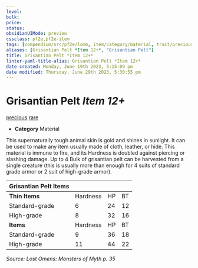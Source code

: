 ```yaml
---
level:
bulk:
price:
status:
obsidianUIMode: preview
cssclass: pf2e,pf2e-item
tags: [compendium/src/pf2e/lomm, item/category/material, trait/precious, trait/rare]
aliases: [Grisantian Pelt *Item 12+*, "Grisantian Pelt"]
title: Grisantian Pelt *Item 12+*
linter-yaml-title-alias: Grisantian Pelt *Item 12+*
date created: Monday, June 19th 2023, 5:15:09 pm
date modified: Thursday, June 29th 2023, 5:30:55 pm
---
```


# Grisantian Pelt *Item 12+*

[precious](rules/traits/precious.md) [rare](rules/traits/rare.md)  

- **Category** Material

This supernaturally tough animal skin is gold and shines in sunlight. It can be used to make any item usually made of cloth, leather, or hide. This material is immune to fire, and its Hardness is doubled against piercing or slashing damage. Up to 4 Bulk of grisantian pelt can be harvested from a single creature (this is usually more than enough for 4 suits of standard grade armor or 2 suit of high-grade armor).

| Grisantian Pelt Items |  |  |  |
|-----------------------|--|--|--|
| **Thin Items** | Hardness | HP | BT |
| Standard-grade | 6 | 24 | 12 |
| High-grade | 8 | 32 | 16 |
| **Items** | Hardness | HP | BT |
| Standard-grade | 9 | 36 | 18 |
| High-grade | 11 | 44 | 22 |

*Source: Lost Omens: Monsters of Myth p. 35*
